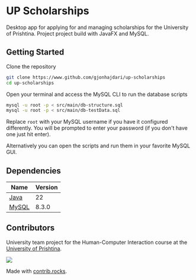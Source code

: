# UP Scholarships

Desktop app for applying for and managing scholarships for the University of Prishtina. Project project build with JavaFX and MySQL.

## Getting Started

Clone the repository
```bash
git clone https://www.github.com/gjonhajdari/up-scholarships
cd up-scholarships
```

Open your terminal and access the MySQL CLI to run the database scripts

```bash
mysql -u root -p < src/main/db-structure.sql
mysql -u root -p < src/main/db-testData.sql
```

Replace `root` with your MySQL username if you have it configured differently. You will be prompted to enter your password (if you don't have one just hit enter).

Alternatively you can open the scripts and run them in your favorite MySQL GUI.

## Dependencies

| Name                                                               | Version |
|------------------------------------------------------------------- |---------|
| [Java](https://www.oracle.com/java/technologies/downloads/#java22) | 22      |
| [MySQL](https://www.mysql.com/downloads/)                          | 8.3.0   |

## Contributors

University team project for the Human-Computer Interaction course at the [University of Prishtina](https://fiek.uni-pr.edu).

<a href="https://github.com/gjonhajdari/up-scholarships/graphs/contributors">
  <img src="https://contrib.rocks/image?repo=gjonhajdari/up-scholarships" />
</a>

Made with [contrib.rocks](https://contrib.rocks).